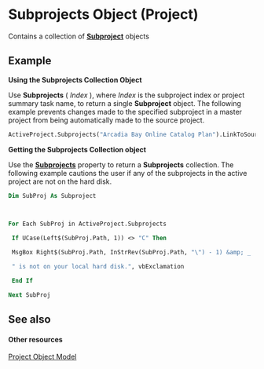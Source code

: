 
# Subprojects Object (Project)

Contains a collection of  **[Subproject](1a3b0d18-6464-a4f2-479f-710e19faffa8.md)** objects


## Example

 **Using the Subprojects Collection Object**

Use  **Subprojects** ( _Index_ ), where _Index_ is the subproject index or project summary task name, to return a single **Subproject** object. The following example prevents changes made to the specified subproject in a master project from being automatically made to the source project.




```vb
ActiveProject.Subprojects("Arcadia Bay Online Catalog Plan").LinkToSource = False
```

 **Getting the Subprojects Collection object**

Use the  **[Subprojects](e4b143fb-3da7-69bd-6535-5604c2cc2dc0.md)** property to return a **Subprojects** collection. The following example cautions the user if any of the subprojects in the active project are not on the hard disk.




```vb
Dim SubProj As Subproject 

 

For Each SubProj in ActiveProject.Subprojects 

 If UCase(Left$(SubProj.Path, 1)) <> "C" Then 

 MsgBox Right$(SubProj.Path, InStrRev(SubProj.Path, "\") - 1) &amp; _ 

 " is not on your local hard disk.", vbExclamation 

 End If 

Next SubProj
```


## See also


#### Other resources


[Project Object Model](http://msdn.microsoft.com/library/900b167b-88ec-ea88-15b7-27bb90c22ac6%28Office.15%29.aspx)
